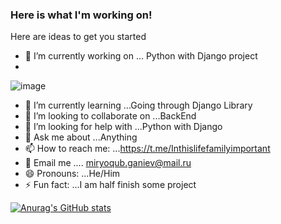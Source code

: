 ### Here is what I'm working on!                                                                                                                                            
Here are ideas to get you started 

- 🔭 I’m currently working on ... Python with Django project   
-                   
![image](https://user-images.githubusercontent.com/65726839/162174110-76736469-e2f7-4d7f-9f50-b29821ef09e6.png)   

- 🌱 I’m currently learning ...Going through Django Library
- 👯 I’m looking to collaborate on ...BackEnd                                          
- 🤔 I’m looking for help with ...Python with Django
- 💬 Ask me about ...Anything
- 📫 How to reach me: ...https://t.me/Inthislifefamilyimportant        
- 📧 Email me .... miryoqub.ganiev@mail.ru            
- 😄 Pronouns: ...He/Him
- ⚡ Fun fact: ...I am half finish some project   

 [![Anurag's GitHub stats](https://github-readme-stats.vercel.app/api?username=Miryokub)](https://github.com/Miryokub/github-readme-stats)    




  
   



